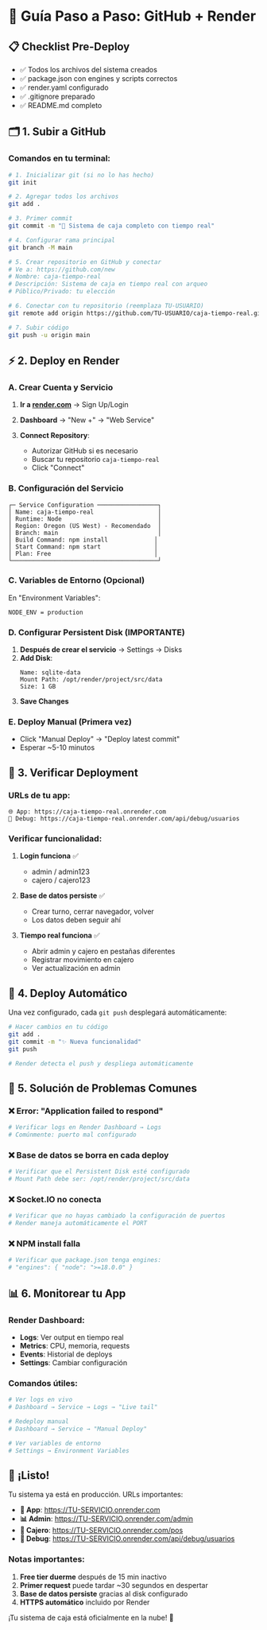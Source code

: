 # 🚀 Guía Paso a Paso: GitHub + Render

## 📋 Checklist Pre-Deploy

- ✅ Todos los archivos del sistema creados
- ✅ package.json con engines y scripts correctos  
- ✅ render.yaml configurado
- ✅ .gitignore preparado
- ✅ README.md completo

## 🗂️ 1. Subir a GitHub

### Comandos en tu terminal:

```bash
# 1. Inicializar git (si no lo has hecho)
git init

# 2. Agregar todos los archivos
git add .

# 3. Primer commit
git commit -m "🏪 Sistema de caja completo con tiempo real"

# 4. Configurar rama principal
git branch -M main

# 5. Crear repositorio en GitHub y conectar
# Ve a: https://github.com/new
# Nombre: caja-tiempo-real
# Descripción: Sistema de caja en tiempo real con arqueo
# Público/Privado: tu elección

# 6. Conectar con tu repositorio (reemplaza TU-USUARIO)
git remote add origin https://github.com/TU-USUARIO/caja-tiempo-real.git

# 7. Subir código
git push -u origin main
```

## ⚡ 2. Deploy en Render

### A. Crear Cuenta y Servicio

1. **Ir a [render.com](https://render.com)** → Sign Up/Login

2. **Dashboard** → "New +" → "Web Service"

3. **Connect Repository**:
   - Autorizar GitHub si es necesario
   - Buscar tu repositorio `caja-tiempo-real`
   - Click "Connect"

### B. Configuración del Servicio

```
┌─ Service Configuration ─────────────────┐
│ Name: caja-tiempo-real                  │
│ Runtime: Node                           │
│ Region: Oregon (US West) - Recomendado  │
│ Branch: main                            │
│ Build Command: npm install             │
│ Start Command: npm start               │
│ Plan: Free                             │
└─────────────────────────────────────────┘
```

### C. Variables de Entorno (Opcional)

En "Environment Variables":
```
NODE_ENV = production
```

### D. Configurar Persistent Disk (IMPORTANTE)

1. **Después de crear el servicio** → Settings → Disks
2. **Add Disk**:
   ```
   Name: sqlite-data
   Mount Path: /opt/render/project/src/data
   Size: 1 GB
   ```
3. **Save Changes**

### E. Deploy Manual (Primera vez)

- Click "Manual Deploy" → "Deploy latest commit"
- Esperar ~5-10 minutos

## 🎯 3. Verificar Deployment

### URLs de tu app:
```
🌐 App: https://caja-tiempo-real.onrender.com
🔧 Debug: https://caja-tiempo-real.onrender.com/api/debug/usuarios
```

### Verificar funcionalidad:

1. **Login funciona** ✅
   - admin / admin123
   - cajero / cajero123

2. **Base de datos persiste** ✅
   - Crear turno, cerrar navegador, volver
   - Los datos deben seguir ahí

3. **Tiempo real funciona** ✅
   - Abrir admin y cajero en pestañas diferentes
   - Registrar movimiento en cajero
   - Ver actualización en admin

## 🔄 4. Deploy Automático

Una vez configurado, cada `git push` desplegará automáticamente:

```bash
# Hacer cambios en tu código
git add .
git commit -m "✨ Nueva funcionalidad"
git push

# Render detecta el push y despliega automáticamente
```

## 🐛 5. Solución de Problemas Comunes

### ❌ Error: "Application failed to respond"
```bash
# Verificar logs en Render Dashboard → Logs
# Comúnmente: puerto mal configurado
```

### ❌ Base de datos se borra en cada deploy
```bash
# Verificar que el Persistent Disk esté configurado
# Mount Path debe ser: /opt/render/project/src/data
```

### ❌ Socket.IO no conecta
```bash
# Verificar que no hayas cambiado la configuración de puertos
# Render maneja automáticamente el PORT
```

### ❌ NPM install falla
```bash
# Verificar que package.json tenga engines:
# "engines": { "node": ">=18.0.0" }
```

## 📊 6. Monitorear tu App

### Render Dashboard:
- **Logs**: Ver output en tiempo real
- **Metrics**: CPU, memoria, requests
- **Events**: Historial de deploys
- **Settings**: Cambiar configuración

### Comandos útiles:
```bash
# Ver logs en vivo
# Dashboard → Service → Logs → "Live tail"

# Redeploy manual
# Dashboard → Service → "Manual Deploy"

# Ver variables de entorno
# Settings → Environment Variables
```

## 🎉 ¡Listo!

Tu sistema ya está en producción. URLs importantes:

- **🏪 App**: https://TU-SERVICIO.onrender.com
- **📊 Admin**: https://TU-SERVICIO.onrender.com/admin  
- **🛒 Cajero**: https://TU-SERVICIO.onrender.com/pos
- **🔧 Debug**: https://TU-SERVICIO.onrender.com/api/debug/usuarios

### Notas importantes:

1. **Free tier duerme** después de 15 min inactivo
2. **Primer request** puede tardar ~30 segundos en despertar
3. **Base de datos persiste** gracias al disk configurado
4. **HTTPS automático** incluido por Render

¡Tu sistema de caja está oficialmente en la nube! 🚀